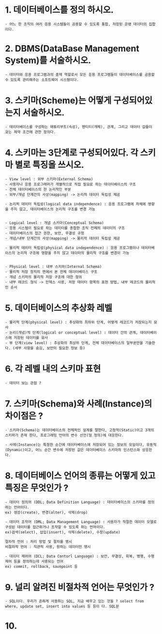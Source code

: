 # 1. 데이터베이스를 정의 하시오.
    - 어느 한 조직의 여러 응용 시스템들이 공용할 수 있도록 통합, 저장된 운영 데이터의 집합이다.



# 2. DBMS(DataBase Management System)를 서술하시오.
    - 데이터와 응용 프로그램과의 중재 역할로서 모든 응용 프로그램들이 데이터베이스를 공용할 수 있도록 관리해주는 소프트웨어 시스템이다.



# 3. 스키마(Scheme)는 어떻게 구성되어있는지 서술하시오.
    - 데이터베이스를 구성하는 애튜리부트(속성), 엔티티(개체), 관계, 그리고 데이터 값들이 갖는 제약 조건에 관한 정의다.



# 4. 스키마는 3단계로 구성되어있다. 각 스키마 별로 특징을 쓰시오.
    - View level : 외부 스키마(External Schema)
    - 사용자나 응용 프로그래머가 개별적으로 직접 필요로 하는 데이터베이스의 구조
    - 전체 데이터베이스의 한 논리적인 부분
    - 외부/개념 단계간의 사상(mapping) -> 논리적 데이터 독립성 제공

    - 논리적 데이터 독립성(logical data independence) : 응용 프로그램에 자체에 영향을 주지 않고, 데이터베이스의 논리적 구조를 변경 가능


    - Logical level : 개념 스키마(Conceptual Schema)
    - 응용 시스템이 필요로 하는 데이터를 종합한 조직 전체의 데이터의 구조
    - 데이터베이스의 접근 권한, 보안, 무결성 규정
    - 개념/내부 단계간의 사상(mapping) -> 물리적 데이터 독립성 제공

    - 물리적 데이터 독립성(physical data independence) : 응용 프로그램이나 데이터베이스의 논리적 구조에 영향을 주지 않고 데이터의 물리적 구조를 변경이 가능


    - Physical level : 내부 스키마(Internal Schema)
    - 물리적 저장 장치의 면에서 본 전체 데이터베이스 구조
    - 개념 스키마의 물리적 저장 구조에 대한 정의
    - 내부 레코드 형식 -> 인덱스 사용, 저장 데이터 항목의 표현 방법, 내부 레코드의 물리적인 순서



# 5. 데이터베이스의 추상화 레벨
    - 물리적 단계(physical level) : 추상화의 최하위 단계, 어떻게 레코드가 저장되는지 묘사
    - 논리(개념)적 단계(logical or conceptual level) : 데이터 간의 관계, 데이터베이스에 저장된 데이터를 묘사
    - 뷰 단계(view level) : 추상화의 최상위 단계, 전체 데이터베이스의 일부분만을 기술한다. (세부 사항을 숨김, 보안이 필요한 정보 등)



# 6. 각 레벨 내의 스키마 표현
    - 데이터 보는 관점 ?



# 7. 스키마(Schema)와 사례(Instance)의 차이점은 ?
    - 스키마(Schema)는 데이터베이스의 전체적인 설계를 말한다, 고정적(Static)이고 3개의 스키마가 존재 한다, 프로그래밍 언어의 변수 선언(형 정의)에 대응한다.

    - 사례(Instance)는 특정한 순간에 데이터베이스에 저장되어 있는 정보의 모임이다, 유동적(Dynamic)이고, 어느 순간 변수에 저장된 값은 데이터베이스 스키마의 인스턴스와 상응한다.



# 8. 데이터베이스 언어의 종류는 어떻게 있고 특징은 무엇인가 ?
    - 데이터 정의어 (DDL; Data Definition Language) : 데이터베이스의 스키마를 정의하는 언어이다.
    ex) 생성(create), 변경(alter), 삭제(drop)

    - 데이터 조작어 (DML; Data Management Language) : 사용자가 적절한 데이터 모델로 구성된 데이터를 접근하거나 조작할 수 있도록 하는 언어이다.
    ex)검색(select), 삽입(insert), 삭제(delete), 수정(update)

    절차적 언어 : 처리 방법 및 절차를 명시
    비절차적 언어 : 직관적 사용, 원하는 데이터만 명시

    - 데이터 제어어 (DCL; Data Contorl Language) : 보안, 무결성, 회복, 병행, 수행 제어 등을 정의하는데 사용되는 언어
    ex) commit, rollback, savepoint 등



# 9. 널리 알려진 비절차적 언어는 무엇인가 ?
    - SQL이다. 우리가 흔하게 사용하는 SQL, 지금 배우고 있는 것들 ? select from where, update set, insert into values 등 등이 다. SQL문



# 10. 